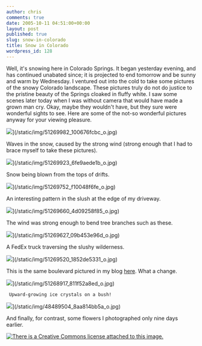 ```yaml
---
author: chris
comments: true
date: 2005-10-11 04:51:00+00:00
layout: post
published: true
slug: snow-in-colorado
title: Snow in Colorado
wordpress_id: 128
---
```


Well, it's snowing here in Colorado Springs. It began yesterday evening, and has continued unabated since; it is projected to end tomorrow and be sunny and warm by Wednesday. I ventured out into the cold to take some pictures of the snowy Colorado landscape. These pictures truly do not do justice to the pristine beauty of the Springs cloaked in fluffy white. I saw some scenes later today when I was without camera that would have made a grown man cry. Okay, maybe they wouldn't have, but they sure were wonderful sights to see. Here are some of the not-so wonderful pictures anyway for your viewing pleasure.  


![](/static/img/51269982_100676fcbc_o.jpg)](/static/img/51269982_100676fcbc_o.jpg)  


Waves in the snow, caused by the strong wind (strong enough that I had to brace myself to take these pictures).  


![](/static/img/51269923_6fe9aede1b_o.jpg)](/static/img/51269923_6fe9aede1b_o.jpg)  


Snow being blown from the tops of drifts.  


![](/static/img/51269752_f10048f6fe_o.jpg)](/static/img/51269752_f10048f6fe_o.jpg)  


An interesting pattern in the slush at the edge of my driveway.  


![](/static/img/51269660_4d09258f85_o.jpg)](/static/img/51269660_4d09258f85_o.jpg)  


The wind was strong enough to bend tree branches such as these.  


![](/static/img/51269627_09b453e96d_o.jpg)](/static/img/51269627_09b453e96d_o.jpg)  


A FedEx truck traversing the slushy wilderness.  


![](/static/img/51269520_1852de5331_o.jpg)](/static/img/51269520_1852de5331_o.jpg)  


      

This is the same boulevard pictured in my blog [here](http://chrishaum.blogspot.com/2005/06/colorado-is-amazing.html).  What a change.  
  


![](/static/img/51268917_811f52a8ed_o.jpg)](/static/img/51268917_811f52a8ed_o.jpg)  


     Upward-growing ice crystals on a bush!  
  


![](/static/img/48489504_8aa814bb5a_o.jpg)](/static/img/48489504_8aa814bb5a_o.jpg)  


And finally, for contrast, some flowers I photographed only nine days earlier.

   [![There is a Creative Commons license attached to this image.](http://creativecommons.org/images/public/somerights20.gif) ](http://creativecommons.org/licenses/by-nc-sa/2.0/)         

  
  
